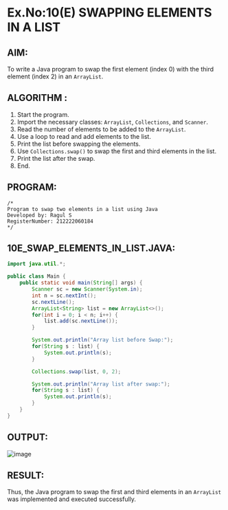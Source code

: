 # Ex.No:10(E) SWAPPING ELEMENTS IN A LIST

## AIM:
To write a Java program to swap the first element (index 0) with the third element (index 2) in an `ArrayList`.

## ALGORITHM :
1. Start the program.
2. Import the necessary classes: `ArrayList`, `Collections`, and `Scanner`.
3. Read the number of elements to be added to the `ArrayList`.
4. Use a loop to read and add elements to the list.
5. Print the list before swapping the elements.
6. Use `Collections.swap()` to swap the first and third elements in the list.
7. Print the list after the swap.
8. End.

## PROGRAM:
```
/*
Program to swap two elements in a list using Java
Developed by: Ragul S
RegisterNumber: 212222060184
*/
```

## 10E_SWAP_ELEMENTS_IN_LIST.JAVA:
```java
import java.util.*;

public class Main {
    public static void main(String[] args) {
        Scanner sc = new Scanner(System.in);
        int n = sc.nextInt();
        sc.nextLine();
        ArrayList<String> list = new ArrayList<>();
        for(int i = 0; i < n; i++) {
            list.add(sc.nextLine());
        }

        System.out.println("Array list before Swap:");
        for(String s : list) {
            System.out.println(s);
        }

        Collections.swap(list, 0, 2);

        System.out.println("Array list after swap:");
        for(String s : list) {
            System.out.println(s);
        }
    }
}
```

## OUTPUT:
![image](https://github.com/user-attachments/assets/aaa40487-5f08-4fca-b047-283e029048b1)



## RESULT:
Thus, the Java program to swap the first and third elements in an `ArrayList` was implemented and executed successfully.
